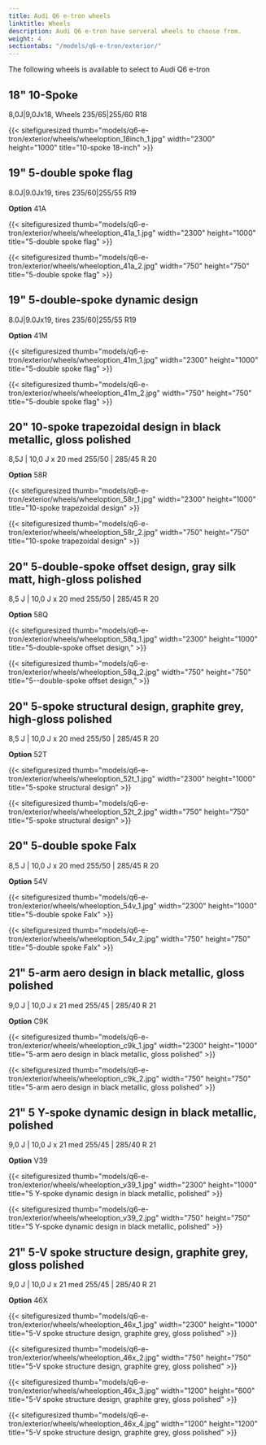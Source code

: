 ```yaml
---
title: Audi Q6 e-tron wheels
linktitle: Wheels
description: Audi Q6 e-tron have serveral wheels to choose from.
weight: 4
sectiontabs: "/models/q6-e-tron/exterior/"
---
```

<!-- markdownlint-disable MD033 -->

The following wheels is available to select to Audi Q6 e-tron

## 18" 10-Spoke

8,0J|9,0Jx18, Wheels 235/65|255/60 R18

{{< sitefiguresized thumb="models/q6-e-tron/exterior/wheels/wheeloption_18inch_1.jpg" width="2300" height="1000" title="10-spoke 18-inch" >}}

## 19" 5-double spoke flag

8.0J|9.0Jx19, tires 235/60|255/55 R19

**Option** 41A

{{< sitefiguresized thumb="models/q6-e-tron/exterior/wheels/wheeloption_41a_1.jpg" width="2300" height="1000" title="5-double spoke flag" >}}

{{< sitefiguresized thumb="models/q6-e-tron/exterior/wheels/wheeloption_41a_2.jpg" width="750" height="750" title="5-double spoke flag" >}}

## 19" 5-double-spoke dynamic design

 8.0J|9.0Jx19, tires 235/60|255/55 R19

**Option** 41M

{{< sitefiguresized thumb="models/q6-e-tron/exterior/wheels/wheeloption_41m_1.jpg" width="2300" height="1000" title="5-double spoke flag" >}}

{{< sitefiguresized thumb="models/q6-e-tron/exterior/wheels/wheeloption_41m_2.jpg" width="750" height="750" title="5-double spoke flag" >}}


## 20"  10-spoke trapezoidal design in black metallic, gloss polished

8,5J | 10,0 J x 20 med 255/50 | 285/45 R 20

**Option** 58R

{{< sitefiguresized thumb="models/q6-e-tron/exterior/wheels/wheeloption_58r_1.jpg" width="2300" height="1000" title="10-spoke trapezoidal design" >}}

{{< sitefiguresized thumb="models/q6-e-tron/exterior/wheels/wheeloption_58r_2.jpg" width="750" height="750" title="10-spoke trapezoidal design" >}}


## 20"  5-double-spoke offset design, gray silk matt, high-gloss polished

8,5 J | 10,0 J x 20 med 255/50 | 285/45 R 20

**Option** 58Q

{{< sitefiguresized thumb="models/q6-e-tron/exterior/wheels/wheeloption_58q_1.jpg" width="2300" height="1000" title="5-double-spoke offset design," >}}

{{< sitefiguresized thumb="models/q6-e-tron/exterior/wheels/wheeloption_58q_2.jpg" width="750" height="750" title="5--double-spoke offset design," >}}


## 20"  5-spoke structural design, graphite grey, high-gloss polished

8,5 J | 10,0 J x 20 med 255/50 | 285/45 R 20

**Option** 52T

{{< sitefiguresized thumb="models/q6-e-tron/exterior/wheels/wheeloption_52t_1.jpg" width="2300" height="1000" title="5-spoke structural design" >}}

{{< sitefiguresized thumb="models/q6-e-tron/exterior/wheels/wheeloption_52t_2.jpg" width="750" height="750" title="5-spoke structural design" >}}


## 20"  5-double spoke Falx

8,5 J | 10,0 J x 20 med 255/50 | 285/45 R 20

**Option** 54V

{{< sitefiguresized thumb="models/q6-e-tron/exterior/wheels/wheeloption_54v_1.jpg" width="2300" height="1000" title="5-double spoke Falx" >}}

{{< sitefiguresized thumb="models/q6-e-tron/exterior/wheels/wheeloption_54v_2.jpg" width="750" height="750" title="5-double spoke Falx" >}}

## 21" 5-arm aero design in black metallic, gloss polished

9,0 J | 10,0 J x 21 med 255/45 | 285/40 R 21

**Option** C9K

{{< sitefiguresized thumb="models/q6-e-tron/exterior/wheels/wheeloption_c9k_1.jpg" width="2300" height="1000" title="5-arm aero design in black metallic, gloss polished" >}}

{{< sitefiguresized thumb="models/q6-e-tron/exterior/wheels/wheeloption_c9k_2.jpg" width="750" height="750" title="5-arm aero design in black metallic, gloss polished" >}}


## 21" 5 Y-spoke dynamic design in black metallic, polished

9,0 J | 10,0 J x 21 med 255/45 | 285/40 R 21

**Option** V39

{{< sitefiguresized thumb="models/q6-e-tron/exterior/wheels/wheeloption_v39_1.jpg" width="2300" height="1000" title="5 Y-spoke dynamic design in black metallic, polished" >}}

{{< sitefiguresized thumb="models/q6-e-tron/exterior/wheels/wheeloption_v39_2.jpg" width="750" height="750" title="5 Y-spoke dynamic design in black metallic, polished" >}}


## 21" 5-V spoke structure design, graphite grey, gloss polished

9,0 J | 10,0 J x 21 med 255/45 | 285/40 R 21

**Option** 46X 

{{< sitefiguresized thumb="models/q6-e-tron/exterior/wheels/wheeloption_46x_1.jpg" width="2300" height="1000" title="5-V spoke structure design, graphite grey, gloss polished" >}}

{{< sitefiguresized thumb="models/q6-e-tron/exterior/wheels/wheeloption_46x_2.jpg" width="750" height="750" title="5-V spoke structure design, graphite grey, gloss polished" >}}

{{< sitefiguresized thumb="models/q6-e-tron/exterior/wheels/wheeloption_46x_3.jpg" width="1200" height="600" title="5-V spoke structure design, graphite grey, gloss polished" >}}

{{< sitefiguresized thumb="models/q6-e-tron/exterior/wheels/wheeloption_46x_4.jpg" width="1200" height="1200" title="5-V spoke structure design, graphite grey, gloss polished" >}}
